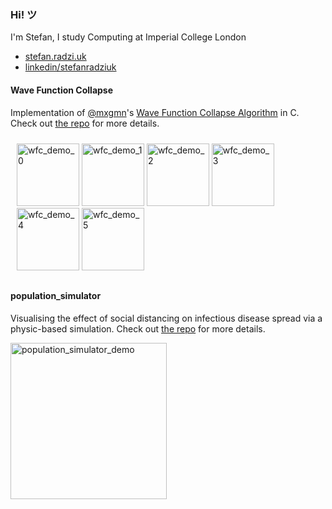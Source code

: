 ### Hi! ツ

I'm Stefan, I study Computing at Imperial College London

* [stefan.radzi.uk](https://stefan.radzi.uk/)
* [linkedin/stefanradziuk](https://www.linkedin.com/in/stefanradziuk)

#### Wave Function Collapse

Implementation of [@mxgmn](https://github.com/mxgmn)'s [Wave Function Collapse Algorithm](https://github.com/mxgmn/WaveFunctionCollapse) in C.
Check out [the repo](https://github.com/ic-pcg/waveFunctionCollapse) for more details.

<a href="https://github.com/ic-pcg/waveFunctionCollapse">
  <div style="display: inline-block; padding: 10;">
    <img title="wfc_demo_0" src="https://user-images.githubusercontent.com/7904551/88476982-4c164b80-cf34-11ea-8c6e-58ab91a4dc60.png" height="100px">
    <img title="wfc_demo_1" src="https://user-images.githubusercontent.com/7904551/88476983-4caee200-cf34-11ea-8740-fadb7996f5d9.png" height="100px">
    <img title="wfc_demo_2" src="https://user-images.githubusercontent.com/7904551/88476984-4caee200-cf34-11ea-9677-86ff373e62ab.png" height="100px">
    <img title="wfc_demo_3" src="https://user-images.githubusercontent.com/7904551/88476986-4d477880-cf34-11ea-9ca5-119c23a99906.png" height="100px">
    <img title="wfc_demo_4" src="https://user-images.githubusercontent.com/7904551/88476987-4de00f00-cf34-11ea-93d8-030a3fad0783.png" height="100px">
    <img title="wfc_demo_5" src="https://user-images.githubusercontent.com/7904551/88476990-4f113c00-cf34-11ea-9b97-914453744dc5.png" height="100px">
  </div>
</a>

#### population_simulator

Visualising the effect of social distancing on infectious disease spread via a physic-based simulation.
Check out [the repo](https://github.com/stefanradziuk/population_simulator) for more details.

<a href="https://github.com/stefanradziuk/population_simulator">
  <img title="population_simulator_demo" src="https://github.com/stefanradziuk/population_simulator/raw/master/population_simulator_demo.gif" height="250px">
</a>

